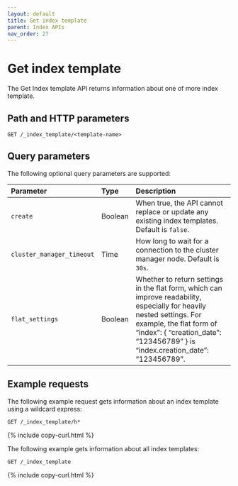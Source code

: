 ```yaml
---
layout: default
title: Get index template
parent: Index APIs
nav_order: 27
---
```


# Get index template

The Get Index template API returns information about one of more index template.

## Path and HTTP parameters

```
GET /_index_template/<template-name>
```

## Query parameters

The following optional query parameters are supported:

Parameter | Type | Description
:--- | :--- | :---
`create` | Boolean | When true, the API cannot replace or update any existing index templates. Default is `false`.
`cluster_manager_timeout` | Time | How long to wait for a connection to the cluster manager node. Default is `30s`.
`flat_settings` | Boolean | Whether to return settings in the flat form, which can improve readability, especially for heavily nested settings. For example, the flat form of “index”: { “creation_date”: “123456789” } is “index.creation_date”: “123456789”.

## Example requests

The following example request gets information about an index template using a wildcard express:

```
GET /_index_template/h*
```
{% include copy-curl.html %}

The following example gets information about all index templates:

```
GET /_index_template
```
{% include copy-curl.html %}
